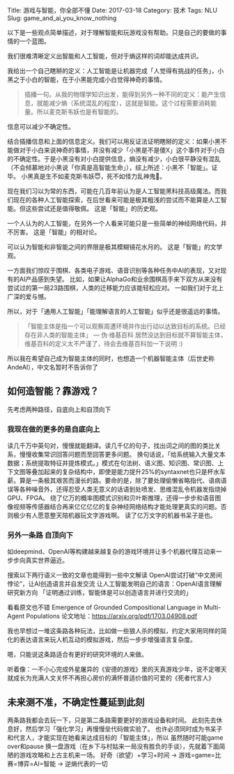 Title: 游戏与智能，你全部不懂
Date: 2017-03-18
Category: 技术
Tags: NLU
Slug: game_and_ai_you_know_nothing

以下是一些观点简单描述，对于理解智能和玩游戏没有帮助。只是自己的要做的事情的一个蓝图。

我们很难清晰定义出智能和人工智能，但对于熵这样的词却能达成共识。

我给出一个自己瞎掰的定义：人工智能是让机器完成「人觉得有挑战的任务」，小黑之于小白的智能，在于小黑能完成小白觉得神奇的事情。

> 插播一句。从我的物理学知识出发，能得到另外一种不同的定义：能产生信息，就能减少熵（系统混乱的程度），这就是智能。这个过程需要消耗能量。所以麦克斯韦妖也是有智能的。

信息可以减少不确定性。

结合插播信息和上面的信息定义。我们可以用反证法证明瞎掰的定义：如果小黑不能做对于小白来说神奇的事情，并没有减少「小黑是不是傻X」这个事件对于小白的不确定性。于是小黑没有对小白提供信息，熵没有减少，小白很平静没有混乱（不会倾慕地对小黑说「你真是高智能生命」），综上所述：小黑不「智能」。证毕。
小黑真是生不如麦克斯韦妖😇，死不如怪力乱神鬼👻。

现在我们习以为常的东西，可能在几百年前认为是人工智能黑科技高级魔法。而我们现在的各种人工智能探索，在后世看来可能是极其粗浅的尝试而不能算是人工智能。但这些尝试还是值得敬佩。 这是「智能」的历史观。

一个人认为的人工智能，在另外一个人看来可能只是一些简单的神经网络代码，并不厉害。  这是「智能」的相对论。

可以认为智能和非智能之间的界限是极其模糊镜花水月的。 这是「智能」的文学观。

一方面我们惊叹于围棋、各类电子游戏、语音识别等各种任务中AI的表现，又对现有的AI产品感到失望。
比如，如果让AlphaGo和业余围棋高手来下双方从来没有尝试过的第一局23路围棋，人类的迁移能力应该能轻松应对。
一如我们对于北上广深的爱与憾。

所以，对于「通用人工智能」「能理解语言的人工智能」似乎还是很遥远的事情。

>「智能主体是指一个可以观察周遭环境并作出行动以达致目标的系统。已经存在非人类的智能主体」  — 伪·维基百科
居然没达到目标就不算智能主体，维基百科的定义太不严谨了，待会去维基百科加一下说明  :)

所以我在希望自己成为智能主体的同时，也想造一个机器智能主体（后世史称AndeAI），中文名暂时不告诉你了

## 如何造智能？靠游戏？
先考虑两种路径，自底向上和自顶向下
### 我现在做的更多的是自底向上
读几千万中英句对，慢慢就能翻译。读几千亿的句子，找出词之间的图的类比关系，慢慢收集常识回答问题而至回答更多问题。
换句话说，「给系统输入大量文本数据；系统提取特征并提炼模式。」模式在句法树、语义图、知识图、常识图、上下文图等叠加起来的复杂结构中，即使是能力提升25%的syntaxnet也只是杯水车薪。算是一条极其艰苦而漫长的路。要命的是，除了要处理偷懒省略指代、语病语误等各种噪音外，还得忍受人类无意义的话语到处喷发、思维混乱令机器发指烧掉GPU、FPGA。
绕了亿万的概率图模式识别和贝叶斯推理，还得一步步和语音图像视频等传感器结合再来亿亿亿亿的复杂神经网络结构才能处理更真实的问题。否则极少有人愿意整天陪机器玩文字游戏啊。
读了亿万文字的机器书呆子是也。

### 另外一条路 自顶向下
如deepmind、OpenAI等构建越来越复杂的游戏环境并让多个机器代理互动来一步步向真实世界逼近。

搜索以下两行语义一致的文章也能得到一些中文解读
OpenAI尝试打破“中文房间悖论”，让AI创造语言并自发交流
让人工智能发明自己的语言：OpenAI语言理解研究新方向
「证明通过训练，智能体是可以创造语言并进行交流的」

看看原文也不错  Emergence of Grounded Compositional Language in Multi-Agent Populations
论文地址：https://arxiv.org/pdf/1703.04908.pdf

我也早想过一堆这条路各种玩法，比如做一些狼人杀的模拟，约定大家用同样的简化的表达语言来玩人机互动的模拟游戏，然后一步步增强语言复杂度。

嗯，只能说这条路适合有更好的研究环境的人来做。

听着像：一不小心完成外星屠异的《安德的游戏》里的天真游戏少年，说不定哪天就成长为充满人文关怀不再担心房价的满怀普适价值的可爱的《死者代言人》


## 未来测不准，不确定性蔓延到此刻
两条路我都会去玩一下，只是第二条路需要更好的游戏设备和时间。
此刻先去休息好，然后学习「强化学习」再慢慢垒代码做实验了。
也许必须同时成为书呆子和代言人，才能实现在她看来达成目标的「智能主体」，所以
虽然随时可能game over和pause 换一盘游戏（在乡下与村姑来一局没有胜负的手谈），先就着下面简陋的游戏攻略和上古主机来一场。
好奇（欲望）+学习+时间 -> 游戏=game=比赛=博弈=AI=智能 -> 逆熵代表的一切
